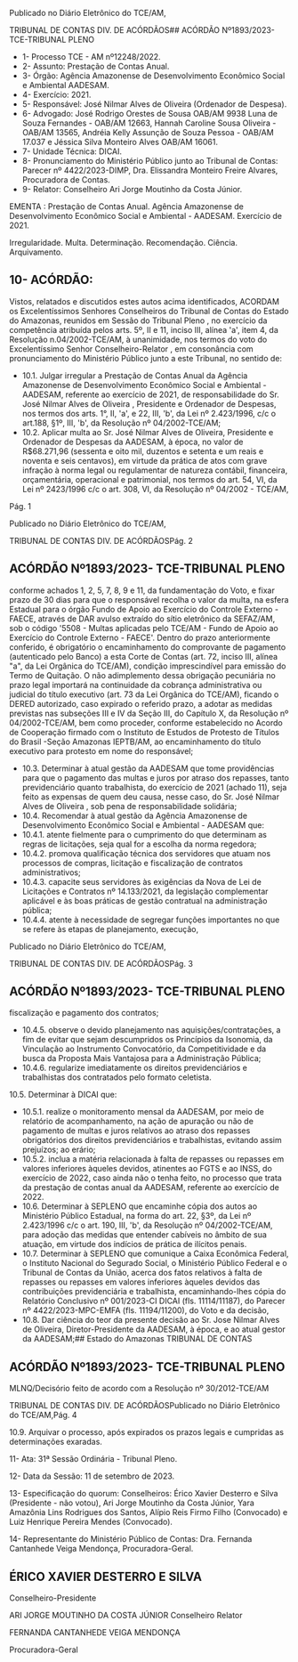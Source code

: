 Publicado  no  Diário  Eletrônico do TCE/AM,

TRIBUNAL DE CONTAS DIV. DE ACÓRDÃOS## ACÓRDÃO Nº1893/2023- TCE-TRIBUNAL PLENO

- 1- Processo TCE - AM nº12248/2022.
- 2- Assunto: Prestação de Contas Anual.
- 3- Órgão: Agência  Amazonense  de  Desenvolvimento  Econômico  Social  e  Ambiental  AADESAM.
- 4- Exercício: 2021.
- 5- Responsável: José Nilmar Alves de Oliveira (Ordenador de Despesa).
- 6- Advogado: José Rodrigo Orestes de Sousa OAB/AM 9938 Luna de Souza Fernandes -  OAB/AM  12663,  Hannah  Caroline  Sousa  Oliveira  -  OAB/AM  13565,  Andréia  Kelly Assunção  de  Souza  Pessoa  -  OAB/AM  17.037  e  Jéssica  Silva  Monteiro  Alves  OAB/AM 16061.
- 7- Unidade Técnica: DICAI.
- 8- Pronunciamento  do  Ministério  Público  junto  ao  Tribunal  de  Contas: Parecer  nº 4422/2023-DIMP, Dra. Elissandra Monteiro Freire Alvares, Procuradora de Contas.
- 9- Relator: Conselheiro Ari Jorge Moutinho da Costa Júnior.

EMENTA : Prestação  de  Contas  Anual.  Agência Amazonense de Desenvolvimento Econômico Social e Ambiental - AADESAM. Exercício de 2021.

Irregularidade. Multa. Determinação. Recomendação. Ciência. Arquivamento.

## 10-  ACÓRDÃO:

Vistos, relatados e discutidos estes autos acima identificados, ACORDAM os Excelentíssimos Senhores Conselheiros do Tribunal de Contas do Estado do Amazonas, reunidos em Sessão do Tribunal Pleno , no exercício da competência atribuída pelos arts. 5º, II e 11, inciso III, alínea 'a', item 4, da Resolução n.04/2002-TCE/AM, à unanimidade, nos termos do voto do Excelentíssimo Senhor Conselheiro-Relator , em consonância com pronunciamento do Ministério Público junto a este Tribunal, no sentido de:

- 10.1. Julgar irregular a Prestação de Contas Anual da Agência Amazonense de Desenvolvimento  Econômico  Social e Ambiental -AADESAM, referente ao exercício de 2021, de responsabilidade do Sr. José Nilmar Alves de Oliveira ,  Presidente  e  Ordenador  de  Despesas,  nos  termos dos arts. 1°, II, 'a', e 22, III, 'b', da Lei nº 2.423/1996, c/c o art.188, §1º, III, 'b', da Resolução nº 04/2002-TCE/AM;
- 10.2. Aplicar  multa ao Sr.  José  Nilmar  Alves  de  Oliveira, Presidente  e Ordenador de Despesas da AADESAM,  à época, no valor de R$68.271,96 (sessenta  e  oito  mil,  duzentos  e  setenta  e  um  reais  e noventa  e  seis  centavos),  em  virtude  da  prática  de  atos  com  grave infração à norma legal ou regulamentar de natureza contábil, financeira, orçamentária, operacional e patrimonial, nos termos do art. 54, VI, da Lei nº  2423/1996  c/c  o  art.  308,  VI,  da  Resolução  nº  04/2002  -  TCE/AM,

Pág. 1

Publicado  no  Diário  Eletrônico do TCE/AM,

TRIBUNAL DE CONTAS DIV. DE ACÓRDÃOSPág. 2

## ACÓRDÃO Nº1893/2023- TCE-TRIBUNAL PLENO

conforme achados 1, 2, 5, 7, 8, 9 e 11, da fundamentação do Voto, e fixar prazo  de  30  dias para  que  o  responsável  recolha  o  valor  da multa, na esfera Estadual para o órgão Fundo de Apoio ao Exercício do Controle  Externo  -  FAECE,  através  de  DAR  avulso  extraído  do  sítio eletrônico  da  SEFAZ/AM,  sob  o  código  '5508  -  Multas  aplicadas  pelo TCE/AM - Fundo de Apoio ao Exercício do Controle Externo - FAECE'. Dentro do prazo anteriormente conferido, é obrigatório o encaminhamento  do  comprovante  de  pagamento  (autenticado  pelo Banco)  a  esta  Corte  de  Contas  (art.  72,  inciso  III,  alínea  "a",  da  Lei Orgânica do TCE/AM), condição imprescindível para emissão do Termo de Quitação. O não adimplemento dessa obrigação pecuniária no prazo legal importará na continuidade da cobrança administrativa ou judicial do título executivo (art. 73 da Lei Orgânica do TCE/AM), ficando o DERED autorizado, caso  expirado  o  referido  prazo, a adotar  as  medidas previstas  nas  subseções  III  e  IV  da  Seção  III,  do  Capítulo  X,  da Resolução nº 04/2002-TCE/AM, bem como proceder, conforme estabelecido  no  Acordo  de  Cooperação  firmado  com  o  Instituto  de Estudos de Protesto de Títulos do Brasil -Seção  Amazonas  IEPTB/AM,  ao  encaminhamento  do  título  executivo  para  protesto  em nome do responsável;

- 10.3. Determinar à  atual  gestão  da  AADESAM que tome providências para que  o  pagamento  das  multas  e  juros  por  atraso  dos  repasses,  tanto previdenciário quanto trabalhista, do exercício de 2021 (achado 11), seja feito as expensas de quem deu causa, nesse caso, do Sr. José Nilmar Alves de Oliveira , sob pena de responsabilidade solidária;
- 10.4. Recomendar à atual gestão da Agência Amazonense de Desenvolvimento Econômico Social e Ambiental - AADESAM que:
- 10.4.1. atente  fielmente  para  o  cumprimento  do  que  determinam  as regras de  licitações, seja qual for a escolha  da  norma regedora;
- 10.4.2. promova  qualificação  técnica  dos  servidores  que  atuam  nos processos  de  compras,  licitação  e  fiscalização  de  contratos administrativos;
- 10.4.3. capacite  seus  servidores  às  exigências  da  Nova  de  Lei  de Licitações e Contratos nº 14.133/2021, da legislação complementar aplicável e às boas práticas de gestão contratual na administração pública;
- 10.4.4. atente  à  necessidade  de  segregar  funções  importantes  no que se refere às etapas de planejamento, execução,

Publicado  no  Diário  Eletrônico do TCE/AM,

TRIBUNAL DE CONTAS DIV. DE ACÓRDÃOSPág. 3

## ACÓRDÃO Nº1893/2023- TCE-TRIBUNAL PLENO

fiscalização e pagamento dos contratos;

- 10.4.5. observe o devido planejamento nas aquisições/contratações, a  fim  de  evitar  que  sejam  descumpridos  os  Princípios  da Isonomia,  da  Vinculação  ao  Instrumento  Convocatório,  da Competitividade e da busca da Proposta Mais Vantajosa para a Administração Pública;
- 10.4.6. regularize imediatamente os direitos previdenciários e trabalhistas dos contratados pelo formato celetista.

10.5. Determinar à DICAI que:

- 10.5.1. realize  o  monitoramento  mensal  da  AADESAM,  por meio  de relatório  de  acompanhamento,  na  ação  de  apuração  ou  não de  pagamento  de  multas  e  juros  relativos  ao  atraso  dos repasses obrigatórios dos direitos previdenciários e trabalhistas, evitando assim prejuízos; ao erário;
- 10.5.2. inclua a matéria relacionada à falta de repasses ou repasses em valores inferiores  àqueles  devidos,  atinentes  ao  FGTS  e ao INSS, do exercício de 2022, caso ainda não o tenha feito, no  processo  que  trata  da  prestação  de  contas  anual  da AADESAM, referente ao exercício de 2022.
- 10.6. Determinar à  SEPLENO que encaminhe cópia dos autos ao Ministério Público Estadual, na forma do art. 22, §3º, da Lei nº 2.423/1996 c/c o art. 190,  III, 'b', da  Resolução  nº  04/2002-TCE/AM,  para  adoção  das medidas que entender cabíveis no âmbito de sua atuação, em virtude dos indícios de prática de ilícitos penais.
- 10.7. Determinar à SEPLENO que comunique a Caixa Econômica Federal, o Instituto Nacional do Segurado Social, o Ministério Público Federal e o Tribunal  de  Contas  da  União,  acerca  dos  fatos  relativos  à  falta  de repasses  ou  repasses  em  valores  inferiores  àqueles  devidos  das contribuições previdenciária e trabalhista,  encaminhando-lhes cópia do Relatório Conclusivo  nº 001/2023-CI  DICAI  (fls. 11114/11187),  do Parecer  nº  4422/2023-MPC-EMFA  (fls.  11194/11200),  do  Voto  e  da decisão,
- 10.8. Dar ciência do teor da presente decisão ao Sr. Jose Nilmar Alves de Oliveira, Diretor-Presidente  da  AADESAM, à época, e ao atual gestor da AADESAM;## Estado do Amazonas TRIBUNAL DE CONTAS

## ACÓRDÃO Nº1893/2023- TCE-TRIBUNAL PLENO

MLNQ/Decisório feito de acordo com a Resolução nº 30/2012-TCE/AM

TRIBUNAL DE CONTAS DIV. DE ACÓRDÃOSPublicado  no  Diário  Eletrônico do TCE/AM,Pág. 4

10.9. Arquivar o  processo, após expirados os prazos legais e cumpridas as determinações exaradas.

11-  Ata: 31ª Sessão Ordinária - Tribunal Pleno.

12-  Data da Sessão: 11 de setembro de 2023.

13-  Especificação do quorum: Conselheiros: Érico Xavier Desterro e Silva (Presidente - não votou), Ari Jorge Moutinho da Costa Júnior, Yara Amazônia Lins Rodrigues dos Santos,  Alípio Reis  Firmo  Filho (Convocado)  e  Luiz  Henrique  Pereira  Mendes (Convocado).

14-  Representante do Ministério Público de Contas: Dra. Fernanda Cantanhede Veiga Mendonça, Procuradora-Geral.

## ÉRICO XAVIER DESTERRO E SILVA

Conselheiro-Presidente

ARI JORGE MOUTINHO DA COSTA JÚNIOR Conselheiro Relator

FERNANDA CANTANHEDE VEIGA MENDONÇA

Procuradora-Geral